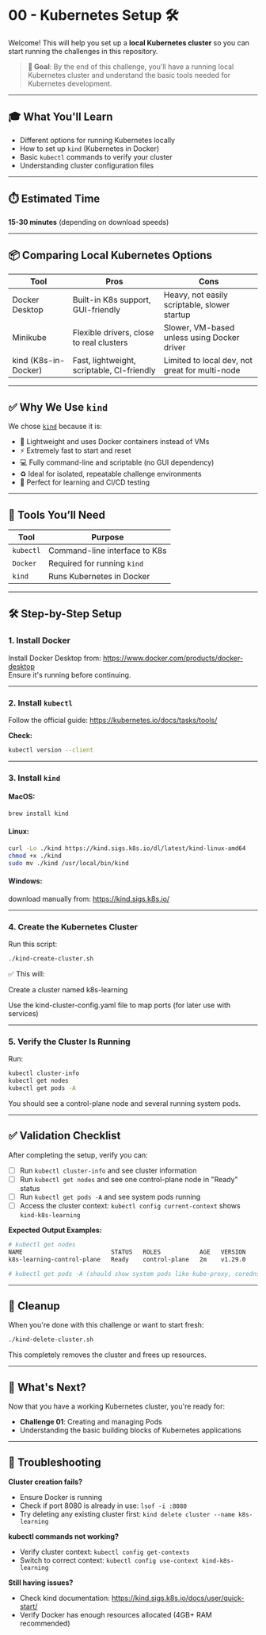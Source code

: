 # 00 - Kubernetes Setup 🛠️

Welcome! This will help you set up a **local Kubernetes cluster** so you can start running the challenges in this repository.

> **🎯 Goal**: By the end of this challenge, you'll have a running local Kubernetes cluster and understand the basic tools needed for Kubernetes development.

---

## 🎓 What You'll Learn

- Different options for running Kubernetes locally
- How to set up `kind` (Kubernetes in Docker)
- Basic `kubectl` commands to verify your cluster
- Understanding cluster configuration files

---

## ⏱️ Estimated Time
**15-30 minutes** (depending on download speeds)

---

## 📦 Comparing Local Kubernetes Options

| Tool              | Pros                                          | Cons                                             |
|-------------------|-----------------------------------------------|--------------------------------------------------|
| Docker Desktop    | Built-in K8s support, GUI-friendly             | Heavy, not easily scriptable, slower startup     |
| Minikube          | Flexible drivers, close to real clusters       | Slower, VM-based unless using Docker driver      |
| kind (K8s-in-Docker) | Fast, lightweight, scriptable, CI-friendly      | Limited to local dev, not great for multi-node   |

---

## ✅ Why We Use `kind`

We chose [`kind`](https://kind.sigs.k8s.io/) because it is:

- 🐳 Lightweight and uses Docker containers instead of VMs
- ⚡ Extremely fast to start and reset
- 💻 Fully command-line and scriptable (no GUI dependency)
- ♻️ Ideal for isolated, repeatable challenge environments
- 🔁 Perfect for learning and CI/CD testing

---

## 🧰 Tools You’ll Need

| Tool      | Purpose                        |
|-----------|--------------------------------|
| `kubectl` | Command-line interface to K8s  |
| `Docker`  | Required for running `kind`    |
| `kind`    | Runs Kubernetes in Docker      |

---

## 🛠 Step-by-Step Setup

### 1. Install Docker

Install Docker Desktop from: https://www.docker.com/products/docker-desktop  
Ensure it's running before continuing.

---

### 2. Install `kubectl`

Follow the official guide: https://kubernetes.io/docs/tasks/tools/

**Check:**
```bash
kubectl version --client
```
---

### 3. Install `kind`

#### MacOS:
```bash
brew install kind
```
#### Linux:
```bash
curl -Lo ./kind https://kind.sigs.k8s.io/dl/latest/kind-linux-amd64
chmod +x ./kind
sudo mv ./kind /usr/local/bin/kind
```
#### Windows:
download manually from: https://kind.sigs.k8s.io/

---

### 4. Create the Kubernetes Cluster

Run this script:

```bash
./kind-create-cluster.sh
```
✅ This will:

Create a cluster named k8s-learning

Use the kind-cluster-config.yaml file to map ports (for later use with services)

---

### 5. Verify the Cluster Is Running

Run:

```bash
kubectl cluster-info
kubectl get nodes
kubectl get pods -A
```

You should see a control-plane node and several running system pods.

---

## ✅ Validation Checklist

After completing the setup, verify you can:

- [ ] Run `kubectl cluster-info` and see cluster information
- [ ] Run `kubectl get nodes` and see one control-plane node in "Ready" status
- [ ] Run `kubectl get pods -A` and see system pods running
- [ ] Access the cluster context: `kubectl config current-context` shows `kind-k8s-learning`

**Expected Output Examples:**
```bash
# kubectl get nodes
NAME                         STATUS   ROLES           AGE   VERSION
k8s-learning-control-plane   Ready    control-plane   2m    v1.29.0

# kubectl get pods -A (should show system pods like kube-proxy, coredns, etc.)
```

---

## 🧹 Cleanup

When you're done with this challenge or want to start fresh:

```bash
./kind-delete-cluster.sh
```

This completely removes the cluster and frees up resources.

---

## 🎯 What's Next?

Now that you have a working Kubernetes cluster, you're ready for:
- **Challenge 01**: Creating and managing Pods
- Understanding the basic building blocks of Kubernetes applications

---

## 🐛 Troubleshooting

**Cluster creation fails?**
- Ensure Docker is running
- Check if port 8080 is already in use: `lsof -i :8080`
- Try deleting any existing cluster first: `kind delete cluster --name k8s-learning`

**kubectl commands not working?**
- Verify cluster context: `kubectl config get-contexts`
- Switch to correct context: `kubectl config use-context kind-k8s-learning`

**Still having issues?**
- Check kind documentation: https://kind.sigs.k8s.io/docs/user/quick-start/
- Verify Docker has enough resources allocated (4GB+ RAM recommended)